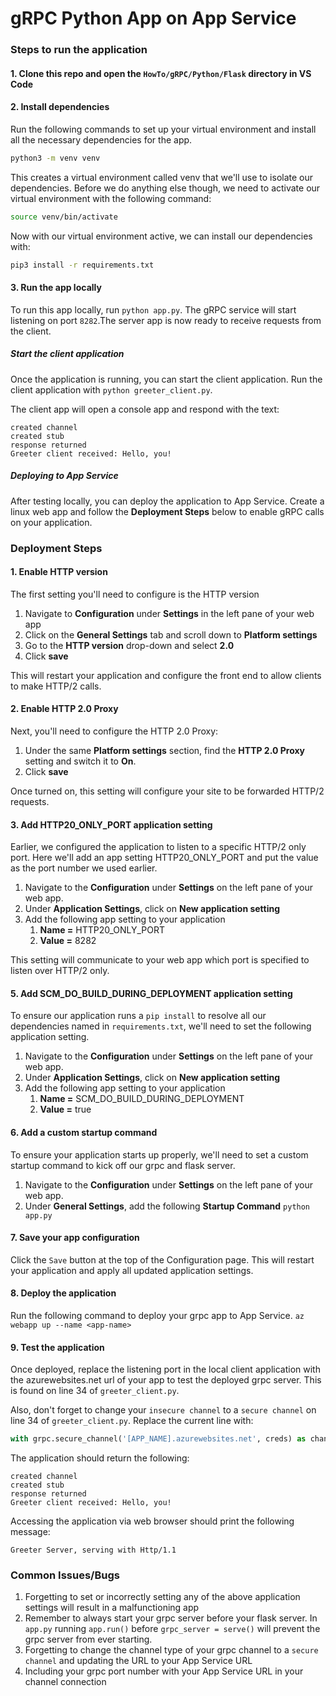 # gRPC Python App on App Service

### Steps to run the application
#### 1. Clone this repo and open the `HowTo/gRPC/Python/Flask` directory in VS Code

#### 2. Install dependencies
Run the following commands to set up your virtual environment and install all the necessary dependencies for the app.

```bash
python3 -m venv venv
```

This creates a virtual environment called venv that we'll use to isolate our dependencies. Before we do anything else though, we need to activate our virtual environment with the following command:

```bash
source venv/bin/activate
```

Now with our virtual environment active, we can install our dependencies with:

```bash
pip3 install -r requirements.txt
```

#### 3. Run the app locally
To run this app locally, run `python app.py`. The gRPC service will start listening on port `8282`.The server app is now ready to receive requests from the client.

##### Start the client application
Once the application is running, you can start the client application. Run the client application with `python greeter_client.py`. 

The client app will open a console app and respond with the text:

```Console
created channel
created stub
response returned
Greeter client received: Hello, you!
```

##### Deploying to App Service
After testing locally, you can deploy the application to App Service.  Create a linux web app and follow the **Deployment Steps** below to enable gRPC calls on your application.

### Deployment Steps

#### 1. Enable HTTP version
The first setting you'll need to configure is the HTTP version
1. Navigate to **Configuration** under **Settings** in the left pane of your web app
2. Click on the **General Settings** tab and scroll down to **Platform settings**
3. Go to the **HTTP version** drop-down and select **2.0**
4. Click **save**

This will restart your application and configure the front end to allow clients to make HTTP/2 calls.

#### 2. Enable HTTP 2.0 Proxy
Next, you'll need to configure the HTTP 2.0 Proxy:
1. Under the same **Platform settings** section, find the **HTTP 2.0 Proxy** setting and switch it to **On**.
2. Click **save**

Once turned on, this setting will configure your site to be forwarded HTTP/2 requests.

#### 3. Add HTTP20_ONLY_PORT application setting
Earlier, we configured the application to listen to a specific HTTP/2 only port.  Here we'll add an app setting HTTP20_ONLY_PORT and put the value as the port number we used earlier.
1. Navigate to the **Configuration** under **Settings** on the left pane of your web app.  
2. Under **Application Settings**, click on **New application setting**
3. Add the following app setting to your application
	1. **Name =** HTTP20_ONLY_PORT 
	2. **Value =** 8282

This setting will communicate to your web app which port is specified to listen over HTTP/2 only.

#### 5. Add SCM_DO_BUILD_DURING_DEPLOYMENT application setting
To ensure our application runs a `pip install` to resolve all our dependencies named in `requirements.txt`, we'll need to set the following application setting.
1. Navigate to the **Configuration** under **Settings** on the left pane of your web app.  
2. Under **Application Settings**, click on **New application setting**
3. Add the following app setting to your application
	1. **Name =** SCM_DO_BUILD_DURING_DEPLOYMENT 
	2. **Value =** true

#### 6. Add a custom startup command
To ensure your application starts up properly, we'll need to set a custom startup command to kick off our grpc and flask server.
1. Navigate to the **Configuration** under **Settings** on the left pane of your web app.
2. Under **General Settings**, add the following **Startup Command** `python app.py`

#### 7. Save your app configuration
Click the `Save` button at the top of the Configuration page. This will restart your application and apply all updated application settings.

#### 8. Deploy the application 
Run the following command to deploy your grpc app to App Service.
`az webapp up --name <app-name>`

#### 9. Test the application
Once deployed, replace the listening port in the local client application with the azurewebsites.net url of your app to test the deployed grpc server. This is found on line 34 of `greeter_client.py`.

Also, don't forget to change your `insecure channel` to a `secure channel` on line 34 of `greeter_client.py`. Replace the current line with: 

```Python
with grpc.secure_channel('[APP_NAME].azurewebsites.net', creds) as channel:
```

The application should return the following:

```Console
created channel
created stub
response returned
Greeter client received: Hello, you!
```

Accessing the application via web browser should print the following message:
```Console
Greeter Server, serving with Http/1.1
```

### Common Issues/Bugs
1. Forgetting to set or incorrectly setting any of the above application settings will result in a malfunctioning app
2. Remember to always start your grpc server before your flask server. In `app.py` running `app.run()` before `grpc_server = serve()` will prevent the grpc server from ever starting.
3. Forgetting to change the channel type of your grpc channel to a `secure channel` and updating the URL to your App Service URL
4. Including your grpc port number with your App Service URL in your channel connection
